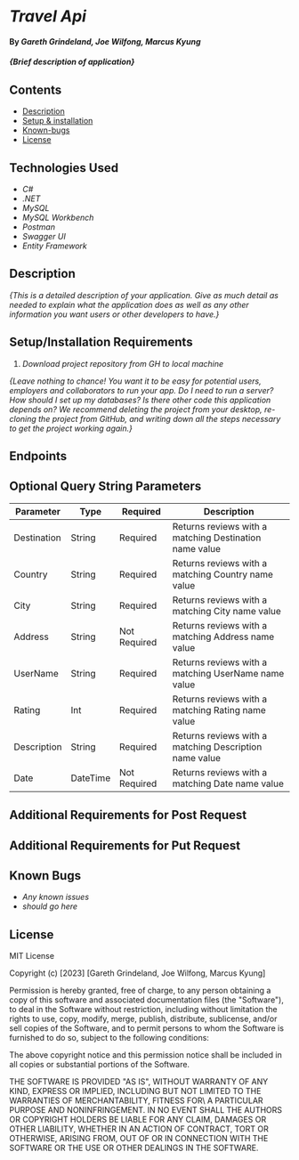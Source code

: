 # _Travel Api_

#### By _**Gareth Grindeland, Joe Wilfong, Marcus Kyung**_

#### _{Brief description of application}_

## Contents
* [Description](#description)
* [Setup & installation](#setupinstallation-requirements)
* [Known-bugs](#known-bugs)
* [License](#license)

## Technologies Used

* _C#_
* _.NET_
* _MySQL_
* _MySQL Workbench_
* _Postman_
* _Swagger UI_
* _Entity Framework_


## Description

_{This is a detailed description of your application. Give as much detail as needed to explain what the application does as well as any other information you want users or other developers to have.}_

## Setup/Installation Requirements

1. _Download project repository from GH to local machine_


_{Leave nothing to chance! You want it to be easy for potential users, employers and collaborators to run your app. Do I need to run a server? How should I set up my databases? Is there other code this application depends on? We recommend deleting the project from your desktop, re-cloning the project from GitHub, and writing down all the steps necessary to get the project working again.}_

## Endpoints


## Optional Query String Parameters
| Parameter   | Type        |  Required    | Description |
| ----------- | ----------- | -----------  | ----------- | 
| Destination | String      |   Required   | Returns reviews with a matching Destination name value |
| Country     | String      |   Required   | Returns reviews with a matching Country name value     |
| City        | String      |   Required   | Returns reviews with a matching City name value        |
| Address     | String      | Not Required | Returns reviews with a matching Address name value     |
| UserName    | String      |   Required   | Returns reviews with a matching UserName name value    |
| Rating      | Int         |   Required   | Returns reviews with a matching Rating name value      |
| Description | String      |   Required   | Returns reviews with a matching Description name value |
| Date        | DateTime    | Not Required | Returns reviews with a matching Date name value        |

## Additional Requirements for Post Request


## Additional Requirements for Put Request


## Known Bugs

* _Any known issues_
* _should go here_

## License

MIT License

Copyright (c) [2023] [Gareth Grindeland, Joe Wilfong, Marcus Kyung]

Permission is hereby granted, free of charge, to any person obtaining a copy of this software and associated documentation files (the "Software"), to deal in the Software without restriction, including without limitation the rights to use, copy, modify, merge, publish, distribute, sublicense, and/or sell copies of the Software, and to permit persons to whom the Software is furnished to do so, subject to the following conditions: 

The above copyright notice and this permission notice shall be included in all copies or substantial portions of the Software.

THE SOFTWARE IS PROVIDED "AS IS", WITHOUT WARRANTY OF ANY KIND, EXPRESS OR IMPLIED, INCLUDING BUT NOT LIMITED TO THE WARRANTIES OF MERCHANTABILITY, FITNESS FOR\ A PARTICULAR PURPOSE AND NONINFRINGEMENT. IN NO EVENT SHALL THE AUTHORS OR COPYRIGHT HOLDERS BE LIABLE FOR ANY CLAIM, DAMAGES OR OTHER LIABILITY, WHETHER IN AN ACTION OF CONTRACT, TORT OR OTHERWISE, ARISING FROM, OUT OF OR IN CONNECTION WITH THE SOFTWARE OR THE USE OR OTHER DEALINGS IN THE SOFTWARE.
